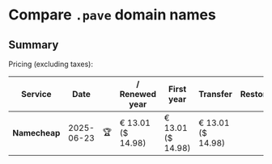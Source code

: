 # Compare `.pave` domain names

## Summary

Pricing (excluding taxes):

| Service | Date |  | / Renewed year | First year | Transfer | Restoration |
|--|--|--|--|--|--|--|
| **Namecheap** | 2025-06-23 | 🏆 | € 13.01<br>($ 14.98) | € 13.01<br>($ 14.98) | € 13.01<br>($ 14.98) |  |
